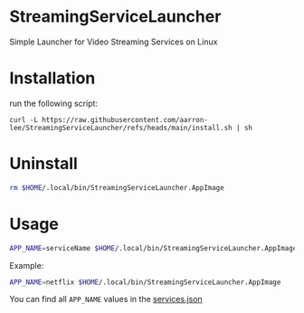 # StreamingServiceLauncher

Simple Launcher for Video Streaming Services on Linux

# Installation

run the following script:

```
curl -L https://raw.githubusercontent.com/aarron-lee/StreamingServiceLauncher/refs/heads/main/install.sh | sh
```

# Uninstall

```bash
rm $HOME/.local/bin/StreamingServiceLauncher.AppImage
```

# Usage

```bash
APP_NAME=serviceName $HOME/.local/bin/StreamingServiceLauncher.AppImage
```

Example:

```bash
APP_NAME=netflix $HOME/.local/bin/StreamingServiceLauncher.AppImage
```

You can find all `APP_NAME` values in the [services.json](./services.json)
